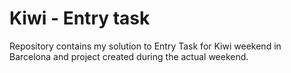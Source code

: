 # Kiwi - Entry task

Repository contains my solution to Entry Task for Kiwi weekend in Barcelona and project created during the actual weekend.
